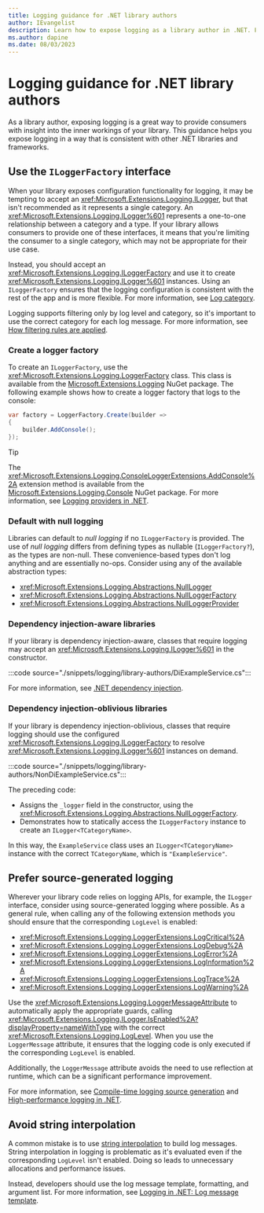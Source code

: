 ```yaml
---
title: Logging guidance for .NET library authors
author: IEvangelist
description: Learn how to expose logging as a library author in .NET. Follow the guidance to ensure your library is correctly exposed to consumers.
ms.author: dapine
ms.date: 08/03/2023
---
```


# Logging guidance for .NET library authors

As a library author, exposing logging is a great way to provide consumers with insight into the inner workings of your library. This guidance helps you expose logging in a way that is consistent with other .NET libraries and frameworks.

## Use the `ILoggerFactory` interface

When your library exposes configuration functionality for logging, it may be tempting to accept an <xref:Microsoft.Extensions.Logging.ILogger>, but that isn't recommended as it represents a single category. An <xref:Microsoft.Extensions.Logging.ILogger%601> represents a one-to-one relationship between a category and a type. If your library allows consumers to provide one of these interfaces, it means that you're limiting the consumer to a single category, which may not be appropriate for their use case.

Instead, you should accept an <xref:Microsoft.Extensions.Logging.ILoggerFactory> and use it to create <xref:Microsoft.Extensions.Logging.ILogger%601> instances. Using an `ILoggerFactory` ensures that the logging configuration is consistent with the rest of the app and is more flexible. For more information, see [Log category](logging.md#log-category).

Logging supports filtering only by log level and category, so it's important to use the correct category for each log message. For more information, see [How filtering rules are applied](logging.md#how-filtering-rules-are-applied).

### Create a logger factory

To create an `ILoggerFactory`, use the <xref:Microsoft.Extensions.Logging.LoggerFactory> class. This class is available from the [Microsoft.Extensions.Logging](https://www.nuget.org/packages/Microsoft.Extensions.Logging) NuGet package. The following example shows how to create a logger factory that logs to the console:

```csharp
var factory = LoggerFactory.Create(builder =>
{
    builder.AddConsole();
});
```

> [!TIP]
> The <xref:Microsoft.Extensions.Logging.ConsoleLoggerExtensions.AddConsole%2A> extension method is available from the [Microsoft.Extensions.Logging.Console](https://www.nuget.org/packages/Microsoft.Extensions.Logging.Console) NuGet package. For more information, see [Logging providers in .NET](logging-providers.md).

### Default with null logging

Libraries can default to _null logging_ if no `ILoggerFactory` is provided. The use of _null logging_ differs from defining types as nullable (`ILoggerFactory?`), as the types are non-null. These convenience-based types don't log anything and are essentially no-ops. Consider using any of the available abstraction types:

- <xref:Microsoft.Extensions.Logging.Abstractions.NullLogger>
- <xref:Microsoft.Extensions.Logging.Abstractions.NullLoggerFactory>
- <xref:Microsoft.Extensions.Logging.Abstractions.NullLoggerProvider>

### Dependency injection-aware libraries

If your library is dependency injection-aware, classes that require logging may accept an <xref:Microsoft.Extensions.Logging.ILogger%601> in the constructor.

:::code source="./snippets/logging/library-authors/DiExampleService.cs":::

For more information, see [.NET dependency injection](dependency-injection.md).

### Dependency injection-oblivious libraries

If your library is dependency injection-oblivious, classes that require logging should use the configured <xref:Microsoft.Extensions.Logging.ILoggerFactory> to resolve <xref:Microsoft.Extensions.Logging.ILogger%601> instances on demand.

:::code source="./snippets/logging/library-authors/NonDiExampleService.cs":::

The preceding code:

- Assigns the `_logger` field in the constructor, using the <xref:Microsoft.Extensions.Logging.Abstractions.NullLoggerFactory>.
- Demonstrates how to statically access the `ILoggerFactory` instance to create an `ILogger<TCategoryName>`.

In this way, the `ExampleService` class uses an `ILogger<TCategoryName>` instance with the correct `TCategoryName`, which is `"ExampleService"`.

## Prefer source-generated logging

Wherever your library code relies on logging APIs, for example, the `ILogger` interface, consider using source-generated logging where possible. As a general rule, when calling any of the following extension methods you should ensure that the corresponding `LogLevel` is enabled:

- <xref:Microsoft.Extensions.Logging.LoggerExtensions.LogCritical%2A>
- <xref:Microsoft.Extensions.Logging.LoggerExtensions.LogDebug%2A>
- <xref:Microsoft.Extensions.Logging.LoggerExtensions.LogError%2A>
- <xref:Microsoft.Extensions.Logging.LoggerExtensions.LogInformation%2A>
- <xref:Microsoft.Extensions.Logging.LoggerExtensions.LogTrace%2A>
- <xref:Microsoft.Extensions.Logging.LoggerExtensions.LogWarning%2A>

Use the <xref:Microsoft.Extensions.Logging.LoggerMessageAttribute> to automatically apply the appropriate guards, calling <xref:Microsoft.Extensions.Logging.ILogger.IsEnabled%2A?displayProperty=nameWithType> with the correct <xref:Microsoft.Extensions.Logging.LogLevel>. When you use the `LoggerMessage` attribute, it ensures that the logging code is only executed if the corresponding `LogLevel` is enabled.

Additionally, the `LoggerMessage` attribute avoids the need to use reflection at runtime, which can be a significant performance improvement.

For more information, see [Compile-time logging source generation](logger-message-generator.md) and [High-performance logging in .NET](high-performance-logging.md).

## Avoid string interpolation

A common mistake is to use [string interpolation](../../csharp/tutorials/string-interpolation.md) to build log messages. String interpolation in logging is problematic as it's evaluated even if the corresponding `LogLevel` isn't enabled. Doing so leads to unnecessary allocations and performance issues.

Instead, developers should use the log message template, formatting, and argument list. For more information, see [Logging in .NET: Log message template](logging.md#log-message-template).
